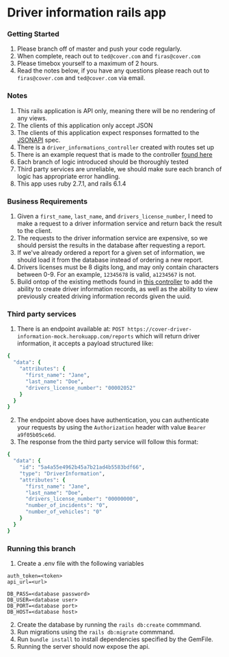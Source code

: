 # Driver information rails app

### Getting Started
1. Please branch off of master and push your code regularly.
2. When complete, reach out to `ted@cover.com` and `firas@cover.com`
3. Please timebox yourself to a maximum of 2 hours.
4. Read the notes below, if you have any questions please reach out to `firas@cover.com` and `ted@cover.com` via email.

### Notes
1. This rails application is API only, meaning there will be no rendering of any views.
2. The clients of this application only accept JSON
3. The clients of this application expect responses formatted to the [JSONAPI](https://jsonapi.org/) spec.
4. There is a `driver_informations_controller` created with routes set up
5. There is an example request that is made to the controller [found here](https://github.com/ted/driver-information-integration/blob/master/test/fixtures/files/example_request.json)
6. Each branch of logic introduced should be thoroughly tested
7. Third party services are unreliable, we should make sure each branch of logic has appropriate error handling.
8. This app uses ruby 2.7.1, and rails 6.1.4

### Business Requirements
1. Given a `first_name`, `last_name`, and `drivers_license_number`, I need to make a request to a driver information service and return back the result to the client.
2. The requests to the driver information service are expensive, so we should persist the results in the database after requesting a report.
3. If we've already ordered a report for a given set of information, we should load it from the database instead of ordering a new report.
4. Drivers licenses must be 8 digits long, and may only contain characters between 0-9. For an example, `12345678` is valid, `a1234567` is not.
5. Build ontop of the existing methods found in [this controller](https://github.com/ted/driver-information-integration/blob/master/app/controllers/driver_informations_controller.rb) to add the ability to create driver information records, as well as the ability to view previously created driving information records given the uuid.

### Third party services
1. There is an endpoint available at: `POST https://cover-driver-information-mock.herokuapp.com/reports` which will return driver information, it accepts a payload structured like:

```ruby
{
  "data": {
    "attributes": {
      "first_name": "Jane",
      "last_name": "Doe",
      "drivers_license_number": "00002052"
    }
  }
}

```

2. The endpoint above does have authentication, you can authenticate your requests by using the `Authorization` header with value `Bearer a9f05b05ce6d`.
3. The response from the third party service will follow this format:

```ruby
{
  "data": {
    "id": "5a4a55e4962b45a7b21ad4b5583bdf66",
    "type": "DriverInformation",
    "attributes": {
      "first_name": "Jane",
      "last_name": "Doe",
      "drivers_license_number": "00000000",
      "number_of_incidents": "0",
      "number_of_vehicles": "0"
    }
  }
}
```

### Running this branch
1. Create a .env file with the following variables
```
auth_token=<token>
api_url=<url>

DB_PASS=<database password>
DB_USER=<database user>
DB_PORT=<database port>
DB_HOST=<database host>
```

2. Create the database by running the `rails db:create` commmand.
3. Run migrations using the `rails db:migrate` commmand.
4. Run `bundle install` to install dependencies specified by the GemFile.
5. Running the server should now expose the api.
